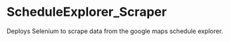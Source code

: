 # ScheduleExplorer_Scraper

Deploys Selenium to scrape data from the google maps schedule explorer.

